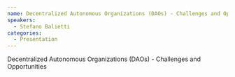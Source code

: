 ```yaml
--- 
name: Decentralized Autonomous Organizations (DAOs) - Challenges and Opportunities
speakers: 
  - Stefano Balietti
categories:
  - Presentation
---
```


Decentralized Autonomous Organizations (DAOs) - Challenges and Opportunities